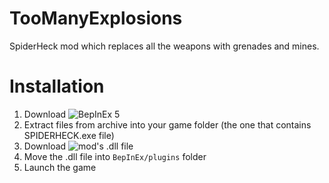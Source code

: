 # TooManyExplosions
SpiderHeck mod which replaces all the weapons with grenades and mines.

# Installation
1. Download ![BepInEx 5](https://github.com/BepInEx/BepInEx/releases)
2. Extract files from archive into your game folder (the one that contains SPIDERHECK.exe file)
3. Download ![mod's .dll file](https://github.com/AerGameChannel/TooManyExplosions/releases/latest/)
4. Move the .dll file into `BepInEx/plugins` folder
5. Launch the game
